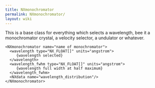 ```yaml
---
title: NXmonochromator
permalink: NXmonochromator/
layout: wiki
---
```


This is a base class for everything which selects a wavelength, bee it a
monochromator crystal, a velocity selector, a undulator or whatever.

    <NXmonochromator name="name of monochromator">
      <wavelength type="NX_FLOAT[]" units="angstrom">
         {wavelength selected}
      </wavelength> 
      <wavelength_fwhm type="NX_FLOAT[]" units="angstrom">
         {wavelength full width at half maximum}
      </wavelength_fwhm> 
      <NXdata name="wavelength_distribution"/> 
    </NXmonochromator>
